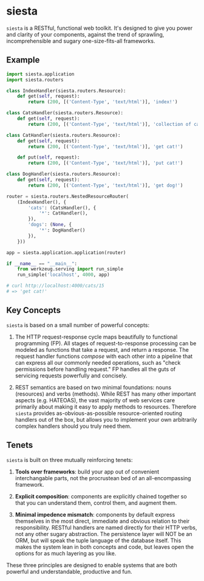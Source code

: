 # siesta

`siesta` is a RESTful, functional web toolkit.  It's designed to give you power
and clarity of your components, against the trend of sprawling,
incomprehensible and sugary one-size-fits-all frameworks.

## Example

```python
import siesta.application
import siesta.routers

class IndexHandler(siesta.routers.Resource):
    def get(self, request):
        return (200, [('Content-Type', 'text/html')], 'index!')

class CatsHandler(siesta.routers.Resource):
    def get(self, request):
        return (200, [('Content-Type', 'text/html')], 'collection of cats!')

class CatHandler(siesta.routers.Resource):
    def get(self, request):
        return (200, [('Content-Type', 'text/html')], 'get cat!')

    def put(self, request):
        return (200, [('Content-Type', 'text/html')], 'put cat!')

class DogHandler(siesta.routers.Resource):
    def get(self, request):
        return (200, [('Content-Type', 'text/html')], 'get dog!')

router = siesta.routers.NestedResourceRouter(
    (IndexHandler(), {
        'cats': (CatsHandler(), {
            '*': CatHandler(),
        }),
        'dogs': (None, {
            '*': DogHandler()
        }),
    }))

app = siesta.application.application(router)

if __name__ == "__main__":
    from werkzeug.serving import run_simple
    run_simple('localhost', 4000, app)

# curl http://localhost:4000/cats/15
# => 'get cat!'
```

## Key Concepts

`siesta` is based on a small number of powerful concepts:

1. The HTTP request-response cycle maps beautifully to functional programming
(FP).  All stages of request-to-response processing can be modeled as functions
that take a request, and return a response.  The request handler functions
_compose_ with each other into a pipeline that can express all our commonly
needed operations, such as "check permissions before handling request."  FP
handles all the guts of servicing requests powerfully and concisely.

2. REST semantics are based on two minimal foundations: nouns (resources) and
verbs (methods).  While REST has many other important aspects (e.g. HATEOAS),
the vast majority of web services care primarily about making it easy to apply
methods to resources.  Therefore `siesta` provides as-obvious-as-possible
resource-oriented routing handlers out of the box, but allows you to implement
your own arbitrarily complex handlers should you truly need them.

## Tenets

`siesta` is built on three mutually reinforcing tenets:

1. __Tools over frameworks__: build your app out of convenient interchangable
parts, not the procrustean bed of an all-encompassing framework.

2. __Explicit composition__: components are explicitly chained together so that
you can understand them, control them, and augment them.

3. __Minimal impedence mismatch__: components by default express themselves in
the most direct, immediate and obvious relation to their responsibility.
RESTful handlers are named directly for their HTTP verbs, not any other sugary
abstraction.  The persistence layer will NOT be an ORM, but will speak the
tuple language of the database itself.  This makes the system lean in both
concepts and code, but leaves open the options for as much layering as you like.

These three principles are designed to enable systems that are both powerful
and understandable, productive and fun.
